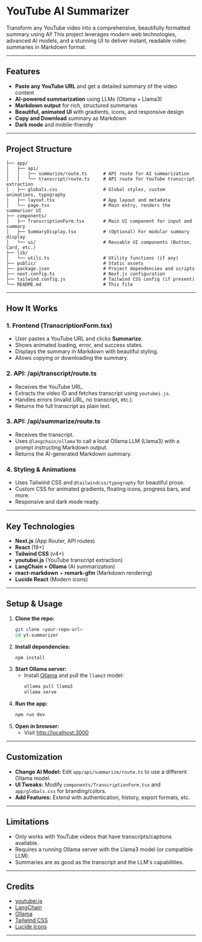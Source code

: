 # YouTube AI Summarizer

Transform any YouTube video into a comprehensive, beautifully formatted summary using AI! This project leverages modern web technologies, advanced AI models, and a stunning UI to deliver instant, readable video summaries in Markdown format.

---

## Features

- **Paste any YouTube URL** and get a detailed summary of the video content
- **AI-powered summarization** using LLMs (Ollama + Llama3)
- **Markdown output** for rich, structured summaries
- **Beautiful, animated UI** with gradients, icons, and responsive design
- **Copy and Download** summary as Markdown
- **Dark mode** and mobile-friendly

---

## Project Structure

```
├── app/
│   ├── api/
│   │   ├── summarize/route.ts      # API route for AI summarization
│   │   └── transcript/route.ts     # API route for YouTube transcript extraction
│   ├── globals.css                 # Global styles, custom animations, typography
│   ├── layout.tsx                  # App layout and metadata
│   └── page.tsx                    # Main entry, renders the summarizer UI
├── components/
│   ├── TranscriptionForm.tsx       # Main UI component for input and summary
│   ├── SummaryDisplay.tsx          # (Optional) For modular summary display
│   └── ui/                         # Reusable UI components (Button, Card, etc.)
├── lib/
│   └── utils.ts                    # Utility functions (if any)
├── public/                         # Static assets
├── package.json                    # Project dependencies and scripts
├── next.config.ts                  # Next.js configuration
├── tailwind.config.js              # Tailwind CSS config (if present)
└── README.md                       # This file
```

---

## How It Works

### 1. **Frontend (TranscriptionForm.tsx)**
- User pastes a YouTube URL and clicks **Summarize**.
- Shows animated loading, error, and success states.
- Displays the summary in Markdown with beautiful styling.
- Allows copying or downloading the summary.

### 2. **API: /api/transcript/route.ts**
- Receives the YouTube URL.
- Extracts the video ID and fetches transcript using `youtubei.js`.
- Handles errors (invalid URL, no transcript, etc.).
- Returns the full transcript as plain text.

### 3. **API: /api/summarize/route.ts**
- Receives the transcript.
- Uses `@langchain/ollama` to call a local Ollama LLM (Llama3) with a prompt instructing Markdown output.
- Returns the AI-generated Markdown summary.

### 4. **Styling & Animations**
- Uses Tailwind CSS and `@tailwindcss/typography` for beautiful prose.
- Custom CSS for animated gradients, floating icons, progress bars, and more.
- Responsive and dark mode ready.

---

## Key Technologies

- **Next.js** (App Router, API routes)
- **React** (19+)
- **Tailwind CSS** (v4+)
- **youtubei.js** (YouTube transcript extraction)
- **LangChain + Ollama** (AI summarization)
- **react-markdown** + **remark-gfm** (Markdown rendering)
- **Lucide React** (Modern icons)

---

## Setup & Usage

1. **Clone the repo:**
   ```sh
   git clone <your-repo-url>
   cd yt-summarizer
   ```
2. **Install dependencies:**
   ```sh
   npm install
   ```
3. **Start Ollama server:**
   - Install [Ollama](https://ollama.com/) and pull the `llama3` model:
     ```sh
     ollama pull llama3
     ollama serve
     ```
4. **Run the app:**
   ```sh
   npm run dev
   ```
5. **Open in browser:**
   - Visit [http://localhost:3000](http://localhost:3000)

---

## Customization

- **Change AI Model:** Edit `app/api/summarize/route.ts` to use a different Ollama model.
- **UI Tweaks:** Modify `components/TranscriptionForm.tsx` and `app/globals.css` for branding/colors.
- **Add Features:** Extend with authentication, history, export formats, etc.

---

## Limitations

- Only works with YouTube videos that have transcripts/captions available.
- Requires a running Ollama server with the Llama3 model (or compatible LLM).
- Summaries are as good as the transcript and the LLM's capabilities.

---

## Credits

- [youtubei.js](https://github.com/LuanRT/YouTube.js)
- [LangChain](https://js.langchain.com/)
- [Ollama](https://ollama.com/)
- [Tailwind CSS](https://tailwindcss.com/)
- [Lucide Icons](https://lucide.dev/)

---


